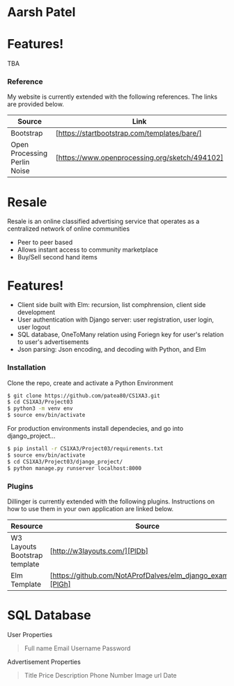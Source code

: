 # Aarsh Patel


# Features!

  TBA

### Reference

My website is currently extended with the following references. The links are provided below.

| Source | Link |
| ------ | ------ |
| Bootstrap | [https://startbootstrap.com/templates/bare/] |
| Open Processing Perlin Noise | [https://www.openprocessing.org/sketch/494102] |

# Resale 

Resale is an online classified advertising service that operates as a centralized network of online communities

  - Peer to peer based
  - Allows instant access to community marketplace
  - Buy/Sell second hand items

# Features!

  - Client side built with Elm: recursion, list comphrension, client side development
  - User authentication with Django server: user registration, user login, user logout
  - SQL database, OneToMany relation using Foriegn key for user's relation to user's advertisements
  - Json parsing: Json encoding, and decoding with Python, and Elm

### Installation

Clone the repo, create and activate a Python Environment

```sh
$ git clone https://github.com/patea80/CS1XA3.git
$ cd CS1XA3/Project03
$ python3 -m venv env
$ source env/bin/activate
```

For production environments install dependecies, and go into django_project...

```sh
$ pip install -r CS1XA3/Project03/requirements.txt
$ source env/bin/activate
$ cd CS1XA3/Project03/django_project/
$ python manage.py runserver localhost:8000
```

### Plugins

Dillinger is currently extended with the following plugins. Instructions on how to use them in your own application are linked below.

| Resource | Source |
| ------ | ------ |
| W3 Layouts Bootstrap template | [http://w3layouts.com/][PlDb] |
| Elm Template | [https://github.com/NotAProfDalves/elm_django_examples][PlGh] |
# SQL Database
User Properties
> Full name
> Email
> Username
> Password

Advertisement Properties
> Title
> Price
> Description
> Phone Number
> Image url
> Date
